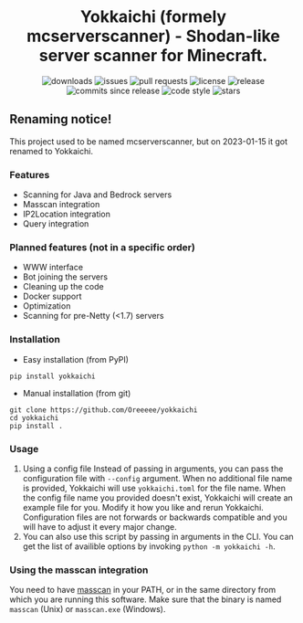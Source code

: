 <div align="center">

# Yokkaichi (formely mcserverscanner) - Shodan-like server scanner for Minecraft.
![downloads](https://img.shields.io/pypi/dm/yokkaichi) ![issues](https://img.shields.io/github/issues/Oreeeee/yokkaichi) ![pull requests](https://img.shields.io/github/issues-pr/Oreeeee/yokkaichi) ![license](https://img.shields.io/github/license/Oreeeee/yokkaichi) ![release](https://img.shields.io/github/v/release/Oreeeee/yokkaichi) ![commits since release](https://img.shields.io/github/commits-since/Oreeeee/yokkaichi/latest) ![code style](https://img.shields.io/badge/code%20style-black-black) ![stars](https://img.shields.io/github/stars/Oreeeee/yokkaichi?style=social)
</div>

## Renaming notice!
This project used to be named mcserverscanner, but on 2023-01-15 it got renamed to Yokkaichi.

### Features
- Scanning for Java and Bedrock servers
- Masscan integration
- IP2Location integration
- Query integration

### Planned features (not in a specific order)
- WWW interface
- Bot joining the servers
- Cleaning up the code
- Docker support
- Optimization
- Scanning for pre-Netty (<1.7) servers

### Installation
- Easy installation (from PyPI)
```
pip install yokkaichi
```
- Manual installation (from git)
```
git clone https://github.com/Oreeeee/yokkaichi
cd yokkaichi
pip install .
```

### Usage
1. Using a config file
Instead of passing in arguments, you can pass the configuration file with `--config` argument. When no additional file name is provided, Yokkaichi will use `yokkaichi.toml` for the file name. When the config file name you provided doesn't exist, Yokkaichi will create an example file for you. Modify it how you like and rerun Yokkaichi. Configuration files are not forwards or backwards compatible and you will have to adjust it every major change. 
2. You can also use this script by passing in arguments in the CLI. You can get the list of availible options by invoking `python -m yokkaichi -h`.

### Using the masscan integration
You need to have [masscan](https://github.com/robertdavidgraham/masscan) in your PATH, or in the same directory from which you are running this software. Make sure that the binary is named `masscan` (Unix) or `masscan.exe` (Windows).
